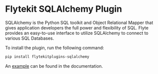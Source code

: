 # Flytekit SQLAlchemy Plugin

SQLAlchemy is the Python SQL toolkit and Object Relational Mapper that gives application developers the full power and flexibility of SQL. Flyte provides an easy-to-use interface to utilize SQLAlchemy to connect to various SQL Databases.

To install the plugin, run the following command:

```bash
pip install flytekitplugins-sqlalchemy
```

An [example](https://docs.flyte.org/projects/cookbook/en/latest/auto/integrations/flytekit_plugins/sql/sql-alchemy.html) can be found in the documentation.
